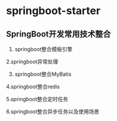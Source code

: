 # springboot-starter
SpringBoot开发常用技术整合
----------------------------
1. springboot整合模板引擎

2.springboot异常处理

3. springboot整合MyBatis

4.springboot整合redis

5.springboot整合定时任务

6.springboot整合异步任务以及使用场景